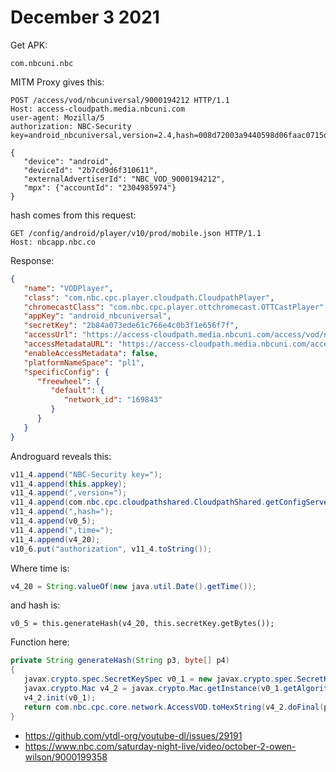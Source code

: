 # December 3 2021

Get APK:

~~~
com.nbcuni.nbc
~~~

MITM Proxy gives this:

~~~
POST /access/vod/nbcuniversal/9000194212 HTTP/1.1
Host: access-cloudpath.media.nbcuni.com
user-agent: Mozilla/5
authorization: NBC-Security key=android_nbcuniversal,version=2.4,hash=008d72003a9440598d06faac0715d2c8aa214e6a60549a55d8e168baf70911ad,time=1638589119812

{
   "device": "android",
   "deviceId": "2b7cd9d6f310611",
   "externalAdvertiserId": "NBC_VOD_9000194212",
   "mpx": {"accountId": "2304985974"}
}
~~~

hash comes from this request:

~~~
GET /config/android/player/v10/prod/mobile.json HTTP/1.1
Host: nbcapp.nbc.co
~~~

Response:

~~~json
{
   "name": "VODPlayer",
   "class": "com.nbc.cpc.player.cloudpath.CloudpathPlayer",
   "chromecastClass": "com.nbc.cpc.player.ottchromecast.OTTCastPlayer",
   "appKey": "android_nbcuniversal",
   "secretKey": "2b84a073ede61c766e4c0b3f1e656f7f",
   "accessUrl": "https://access-cloudpath.media.nbcuni.com/access/vod/nbcuniversal/",
   "accessMetadataURL": "https://access-cloudpath.media.nbcuni.com/access/vod/%s/%s/metadata",
   "enableAccessMetadata": false,
   "platformNameSpace": "pl1",
   "specificConfig": {
      "freewheel": {
         "default": {
            "network_id": "169843"
         }
      }
   }
}
~~~

Androguard reveals this:

~~~java
v11_4.append("NBC-Security key=");
v11_4.append(this.appkey);
v11_4.append(",version=");
v11_4.append(com.nbc.cpc.cloudpathshared.CloudpathShared.getConfigServerVersion());
v11_4.append(",hash=");
v11_4.append(v0_5);
v11_4.append(",time=");
v11_4.append(v4_20);
v10_6.put("authorization", v11_4.toString());
~~~

Where time is:

~~~java
v4_20 = String.valueOf(new java.util.Date().getTime());
~~~

and hash is:

~~~
v0_5 = this.generateHash(v4_20, this.secretKey.getBytes());
~~~

Function here:

~~~java
private String generateHash(String p3, byte[] p4)
{
   javax.crypto.spec.SecretKeySpec v0_1 = new javax.crypto.spec.SecretKeySpec(p4, "HmacSHA256");
   javax.crypto.Mac v4_2 = javax.crypto.Mac.getInstance(v0_1.getAlgorithm());
   v4_2.init(v0_1);
   return com.nbc.cpc.core.network.AccessVOD.toHexString(v4_2.doFinal(p3.getBytes()));
}
~~~

- https://github.com/ytdl-org/youtube-dl/issues/29191
- https://www.nbc.com/saturday-night-live/video/october-2-owen-wilson/9000199358
